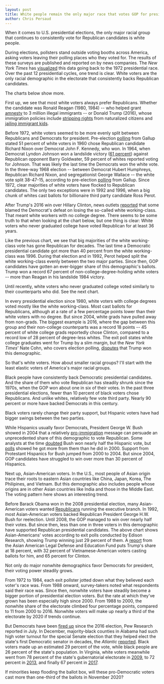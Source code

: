 ```yaml
---
layout: post
title: White people remain the only major race that votes GOP for president
author: Chris Persaud
---
```


<script src="https://pym.nprapps.org/pym.v1.js"></script>

When it comes to U.S. presidential elections, the only major racial group that continues to consistently vote for Republican candidates is white people. 

During elections, pollsters stand outside voting booths across America, asking voters leaving their polling places who they voted for. The results of these surveys are published and reported on by news companies. The *New York Times* has [visualized](https://www.nytimes.com/interactive/2016/11/08/us/politics/election-exit-polls.html) this data going back to the 1972 presidential race. Over the past 12 presidential cycles, one trend is clear. White voters are the only racial demographic in the electorate that consistently backs Republican candidates. 

The charts below show more.

<div id="white"></div>

First up, we see that most white voters always prefer Republicans. Whether the candidate was Ronald Reagan (1980, 1984) -- who helped grant [amnesty](https://www.npr.org/templates/story/story.php?storyId=128303672) to 3 million illegal immigrants -- or Donald Trump (2016), whose immigration policies include [stripping rights](https://www.nbcnews.com/politics/immigration/now-trump-administration-wants-limit-citizenship-legal-immigrants-n897931) from naturalized citizens and [jailing immigrant kids](https://www.cnn.com/2018/09/11/politics/hhs-expand-tornillo-tent-facility-immigrant-children/index.html). 

Before 1972, white voters seemed to be more evenly split between Republicans and Democrats for president. Pre-election [polling](https://news.gallup.com/poll/9454/election-polls-vote-groups-19601964.aspx) from Gallup stated 51 percent of white voters in 1960 chose Republican candidate Richard Nixon over Democrat John F. Kennedy, who won. In 1964, when Democrat Lyndon Johnson won a landslide victory ([61 percent](https://www.britannica.com/event/United-States-presidential-election-of-1964)) against Republican opponent Barry Goldwater, 59 percent of whites reported voting for Johnson. That was likely the last time the Democrats won the white vote. In the three-way 1968 election -- between Democrat Hubert Humphreys, Republican Richard Nixon, and segregationist George Wallace -- the white vote split 38-47-15, according to pre-election [polling](https://news.gallup.com/poll/9457/election-polls-vote-groups-19681972.aspx) from Gallup. Since 1972, clear majorities of white voters have flocked to Republican candidates. The only two exceptions were in 1992 and 1996, when a big chunk of whites cast ballots for billionaire third party candidate Ross Perot. 

After Trump's 2016 win over Hillary Clinton, news outlets [reported](https://www.thenation.com/article/can-the-democrats-win-back-white-working-class-voters/) that some blamed the Democrat's defeat on losing the so-called white working-class. That meant white workers with no college degree. There seems to be some truth to that when looking at the chart below, but one thing is clear: White voters who never graduated college have voted Republican for at least 36 years.

<div id="white-non-college"></div>

Like the previous chart, we see that big majorities of the white working-class vote has gone Republican for decades. The last time a Democratic presidential candidate got more than 40 percent from the white working-class was 1996. During that election and in 1992, Perot helped split the white working-class evenly between the two major parties. Since then, GOP candidates have gotten an ever-bigger share of this demographic's ballots. Trump won a record 67 percent of non-college-degree-holding white voters -- more than Reagan in his landslide 1984 victory.

Until recently, white voters who never graduated college voted similarly to their counterparts who did. See the next chart.

<div id="white-college"></div>

In every presidential election since 1980, white voters with college degrees voted mostly like the white working-class. Most cast ballots for Republicans, although at a rate of a few percentage points lower than their white voters with no degree. But since 2004, white grads have pulled away from non-grads. The biggest example is 2016, where the gap between this group and their non-college counterparts was a record 18 points -- 45 percent of white college grads reportedly chose Clinton, compared to a record low of 28 percent of degree-less whites. The exit poll states white college graduates went for Trump by a slim margin, but the *New York Times*' Nate Cohn, who covers election polling, [disputes](https://www.nytimes.com/2018/02/27/upshot/trump-losing-college-educated-whites-he-never-won-them-in-the-first-place.html) that Trump won this demographic.

So that's white voters. How about smaller racial groups? I'll start with the least elastic voters of America's major racial groups.

<div id="black"></div>

Black people have consistently back Democratic presidential candidates. And the share of them who vote Republican has steadily shrunk since the 1970s, when the GOP won about one in six of their votes. In the past three presidential elections, fewer than 10 percent of black voters chose Republicans. And unlike whites, relatively few vote third party. Nearly 90 percent or more have backed Democrats in this century. 

Black voters rarely change their party support, but Hispanic voters have had bigger swings between the two parties.

<div id="hispanic"></div>

While Hispanics usually favor Democrats, President George W. Bush showed in 2004 that a relatively [pro-immigration](http://www.cnn.com/2004/ALLPOLITICS/01/07/bush.immigration/) message can persuade an unprecedented share of this demographic to vote Republican. Some analysts at the time [doubted](http://www.washingtonpost.com/wp-dyn/articles/A26119-2004Dec25.html) Bush won nearly half the Hispanic vote, but [polls](http://www.pewhispanic.org/2005/06/27/iv-how-latinos-voted-in-2004/) showed he got more from them than he did in 2000. Support from Protestant Hispanics for Bush jumped from 2000 to 2004. But since 2004, GOP candidates have struggled to win over more than 30 percent of Hispanics. 

Next up, Asian-American voters. In the U.S., most people of Asian origin trace their roots to eastern Asian countries like China, Japan, Korea, The Philipines, and Vietnam. But this demographic also includes people whose origins are in other Asian countries like India and those in the Middle East. The voting pattern here shows an interesting trend.

<div id="asian"></div>

Before Barack Obama won in the 2008 presidential election, many Asian-American voters wanted [Republicans](https://www.nbcnews.com/news/asian-america/obama-asian-americans-voted-republican-gop-wants-bring-them-back-n873401) running the executive branch. In 1992, most Asian-American voters backed Republican President George H.W. Bush for reelection. Until 2008, the GOP managed to win over nearly half their votes. But since then, less than one in three voters in this demographic have supported Republican presidential candidates. The above chart shows Asian-Americans' votes according to exit polls conducted by Edison Research, showing Trump winning just 29 percent of them. A [report](https://www.npr.org/2017/04/18/524371847/trump-lost-more-of-the-asian-american-vote-than-the-national-exit-polls-showed) from the Asian American Legal Defense and Education Fund puts Trump's share at 18 percent, with 32 percent of Vietnamese-American voters casting ballots for him, and 65 percent for Clinton.

Not only do major nonwhite demographics favor Democrats for president, their voting power steadily grows.

<div id="percent-white"></div>

From 1972 to 1984, each exit pollster jotted down what they believed each voter's race was. From 1988 onward, survey-takers noted what respondents said their race was. Since then, nonwhite voters have steadily become a bigger portion of presidential election voters. But the rate at which they've grown has been especially high since 2000. From 1988 to 2000, the nonwhite share of the electorate climbed four percentage points, compared to 11 from 2000 to 2016. Nonwhite voters will make up nearly a third of the electorate by 2020 if trends continue. 

But Democrats have been [fired up](http://www.pewresearch.org/fact-tank/2018/07/27/turnout-in-this-years-u-s-house-primaries-is-up-especially-on-the-democratic-side/) since the 2016 election, Pew Research reported in July. In December, majority-black counties in Alabama had such high voter turnout for the special Senate election that they helped elect the state's first Democratic senator in decades, the *Atlantic* [reported](https://www.theatlantic.com/politics/archive/2017/12/despite-the-obstacles-black-voters-make-a-statement-in-alabama/548237/). Black voters made up an estimated 29 percent of the vote, while black people are 26 percent of the state's population. In Virginia, white voters meanwhile went from 78 percent of the state's  gubernatorial electorate in [2009](http://i2.cdn.turner.com/cnn/2009/images/11/04/2009.exit.polls.-.va.gov.pdf), to 72 percent in [2013](http://www.nytimes.com/projects/elections/2013/general/virginia/exit-polls.html), and finally 67 percent in [2017](https://www.washingtonpost.com/graphics/2017/local/virginia-politics/governor-exit-polls/?utm_term=.cdf4e8e36b0d).

If minorities keep flooding the ballot box, will these pro-Democratic voters cast more than one-third of the ballots in November 2020?

<script type="text/javascript">
	var pymParentWhite = new pym.Parent("white","{{site.baseurl}}/charts/us-presidential-vote-by-race/white.html",{});
	var pymParentWhiteNonCollege = new pym.Parent("white-non-college","{{site.baseurl}}/charts/us-presidential-vote-by-race/white-non-college.html",{});
	var pymParentWhiteCollege = new pym.Parent("white-college","{{site.baseurl}}/charts/us-presidential-vote-by-race/white-college.html",{});
	var pymParentBlack = new pym.Parent("black","{{site.baseurl}}/charts/us-presidential-vote-by-race/black.html",{});
	var pymParentHispanic = new pym.Parent("hispanic","{{site.baseurl}}/charts/us-presidential-vote-by-race/hispanic.html",{});
	var pymParentAsian = new pym.Parent("asian","{{site.baseurl}}/charts/us-presidential-vote-by-race/asian.html",{});
	var pymParentPercentWhite = new pym.Parent("percent-white","{{site.baseurl}}/charts/us-presidential-vote-by-race/percent-white.html",{});
</script>
